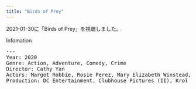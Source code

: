 ```yaml
---
title: "Birds of Prey"
---
```

2021-01-30に「Birds of Prey」を視聴しました。

Infomation
<pre>
---
Year: 2020
Genre: Action, Adventure, Comedy, Crime
Director: Cathy Yan
Actors: Margot Robbie, Rosie Perez, Mary Elizabeth Winstead, Jurnee Smollett
Production: DC Entertainment, Clubhouse Pictures (II), Krol
</pre>